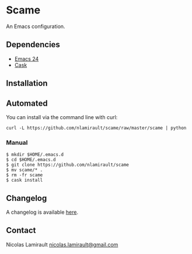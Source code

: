 # Scame

An Emacs configuration.

## Dependencies

- [Emacs 24](http://wikemacs.org/wiki/Installing_Emacs)
- [Cask](https://github.com/cask/cask)


## Installation

## Automated

You can install via the command line with curl:

	curl -L https://github.com/nlamirault/scame/raw/master/scame | python


### Manual

    $ mkdir $HOME/.emacs.d
	$ cd $HOME/.emacs.d
	$ git clone https://github.com/nlamirault/scame
	$ mv scame/* .
	$ rm -fr scame
	$ cask install


## Changelog

A changelog is available [here](ChangeLog.md).


## Contact

Nicolas Lamirault <nicolas.lamirault@gmail.com>
